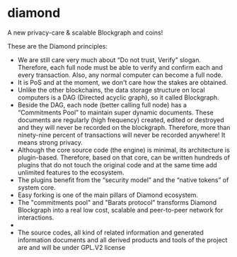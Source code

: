 # diamond
A new privacy-care & scalable Blockgraph and coins!

These are the Diamond principles:
-	We are still care very much about “Do not trust, Verify” slogan. Therefore, each full node must be able to verify and confirm each and every transaction. Also, any normal computer can become a full node.
-	It is PoS and at the moment, we don't care how the stakes are obtained. 
-	Unlike the other blockchains, the data storage structure on local computers is a DAG (Directed acyclic graph), so it called Blockgraph. 
-	Beside the DAG, each node (better calling full node) has a “Commitments Pool” to maintain super dynamic documents. These documents are regularly (high frequency) created, edited or destroyed and they will never be recorded on the blockgraph. Therefore, more than ninety-nine percent of transactions will never be recorded anywhere! It means strong privacy.
-	Although the core source code (the engine) is minimal, its architecture is plugin-based. Therefore, based on that core, can be written hundreds of plugins that do not touch the original code and at the same time add unlimited features to the ecosystem.
-	The plugins benefit from the “security model” and the “native tokens” of system core.
-	Easy forking is one of the main pillars of Diamond ecosystem. 
-	The "commitments pool" and "Barats protocol" transforms Diamond Blockgraph into a real low cost, scalable and peer-to-peer network for interactions.
-	
-	The source codes, all kind of related information and generated information documents and all derived products and tools of the project are and will be under GPL.V2 license 
